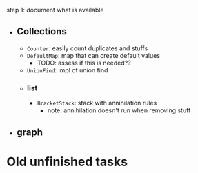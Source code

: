 step 1: document what is available

* ## Collections
  * `Counter`: easily count duplicates and stuffs
  * `DefaultMap`: map that can create default values
    * TODO: assess if this is needed??
  * `UnionFind`: impl of union find
  * ### list
    * `BracketStack`: stack with annihilation rules
      * note: annihilation doesn't run when removing stuff
* ## graph 

# Old unfinished tasks
